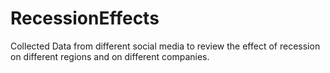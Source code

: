 # RecessionEffects
Collected Data from different social media to review the effect of recession on different regions and on different companies.
